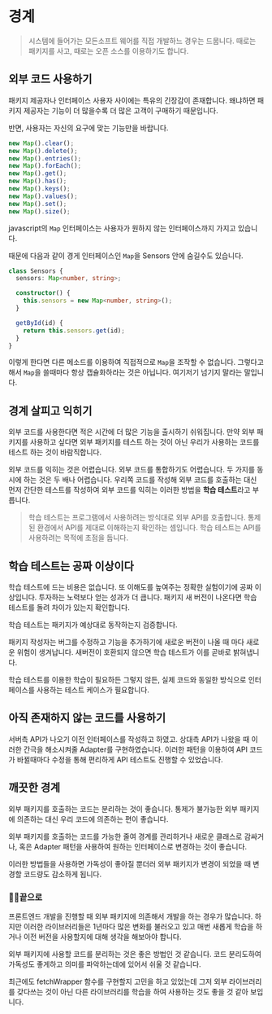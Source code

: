 # 경계

> 시스템에 들어가는 모든소프트 웨어를 직접 개발하느 경우는 드뭅니다. 때로는 패키지를 사고, 때로는 오픈 소스를 이용하기도 합니다.

## 외부 코드 사용하기

패키지 제공자나 인터페이스 사용자 사이에는 특유의 긴장감이 존재합니다. 왜냐하면 패키지 제공자는 기능이 더 많을수록 더 많은 고객이 구매하기 때문입니다.

반면, 사용자는 자신의 요구에 맞는 기능만을 바랍니다.

```Typescript
new Map().clear();
new Map().delete();
new Map().entries();
new Map().forEach();
new Map().get();
new Map().has();
new Map().keys();
new Map().values();
new Map().set();
new Map().size();
```

javascript의 `Map` 인터페이스는 사용자가 원하지 않는 인터페이스까지 가지고 있습니다.

때문에 다음과 같이 경게 인터페이스인 `Map`을 Sensors 안에 숨길수도 있습니다.

```Typescript
class Sensors {
  sensors: Map<number, string>;

  constructor() {
    this.sensors = new Map<number, string>();
  }

  getById(id) {
    return this.sensors.get(id);
  }
}
```

이렇게 한다면 다른 메소드를 이용하여 직접적으로 `Map`을 조작할 수 없습니다. 그렇다고 해서 `Map`을 쓸때마다 항상 캡슐화하라는 것은 아닙니다. 여기저기 넘기지 말라는 말입니다.

## 경계 살피고 익히기

외부 코드를 사용한다면 적은 시간에 더 많은 기능을 출시하기 쉬워집니다. 만약 외부 패키지를 사용하고 싶다면 외부 패키지를 테스트 하는 것이 아닌 우리가 사용하는 코드를 테스트 하는 것이 바람직합니다.

외부 코드를 익히는 것은 어렵습니다. 외부 코드를 통합하기도 어렵습니다. 두 가지를 동시에 하는 것은 두 배나 어렵습니다. 우리쪽 코드를 작성해 외부 코드를 호출하는 대신 먼저 간단한 테스트를 작성하여 외부 코드를 익히는 이러한 방법을 **학습 테스트**라고 부릅니다.

> 학습 테스트는 프로그램에서 사용하려는 방식대로 외부 API를 호출합니다. 통제된 환경에서 API를 제대로 이해하는지 확인하는 셈입니다. 학습 테스트는 API를 사용하려는 목적에 초점을 둡니다.

## 학습 테스트는 공짜 이상이다

학습 테스트에 드는 비용은 없습니다. 또 이해도를 높여주는 정확한 실험이기에 공짜 이상입니다. 투자하는 노력보다 얻는 성과가 더 큽니다. 패키지 새 버전이 나온다면 학습 테스트를 돌려 차이가 있는지 확인합니다.

학습 테스트는 패키지가 예상대로 동작하는지 검증합니다.

패키지 작성자는 버그를 수정하고 기능을 추가하기에 새로운 버전이 나올 때 마다 새로운 위험이 생겨납니다. 새버전이 호환되지 않으면 학습 테스트가 이를 곧바로 밝혀냅니다.

학습 테스트를 이용한 학습이 필요하든 그렇지 않든, 실제 코드와 동일한 방식으로 인터페이스를 사용하는 테스트 케이스가 필요합니다.

## 아직 존재하지 않는 코드를 사용하기

서버측 API가 나오기 이전 인터페이스를 작성하고 하였고. 상대측 API가 나왔을 때 이러한 간극을 해소시켜줄 Adapter를 구현하였습니다. 이러한 패턴을 이용하여 API 코드가 바뀔때마다 수정을 통해 편리하게 API 테스트도 진행할 수 있었습니다.

## 깨끗한 경계

외부 패키지를 호출하는 코드는 분리하는 것이 좋습니다. 통제가 불가능한 외부 패키지에 의존하는 대신 우리 코드에 의존하는 편이 좋습니다.

외부 패키지를 호출하는 코드를 가능한 줄여 경계를 관리하거나 새로운 클래스로 감싸거나, 혹은 Adapter 패턴을 사용하여 원하는 인터페이스로 변경하는 것이 좋습니다.

이러한 방법들을 사용하면 가독성이 좋아질 뿐더러 외부 패키지가 변경이 되었을 때 변경할 코드량도 감소하게 됩니다.

### 🙏🏻끝으로

프론트엔드 개발을 진행할 때 외부 패키지에 의존해서 개발을 하는 경우가 많습니다. 하지만 이러한 라이브러리들은 1년마다 많은 변화를 불러오고 있고 매번 새롭게 학습을 하거나 이전 버전을 사용할지에 대해 생각을 해보아야 합니다.

외부 패키지에 사용할 코드를 분리하는 것은 좋은 방법인 것 같습니다. 코드 분리도하여 가독성도 좋게하고 의미를 파악하는데에 있어서 쉬울 것 같습니다.

최근에도 fetchWrapper 함수를 구현할지 고민을 하고 있었는데 그저 외부 라이브러리를 갖다쓰는 것이 아닌 다른 라이브러리를 학습을 하여 사용하는 것도 좋을 것 같아 보입니다.
